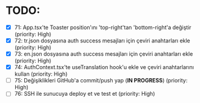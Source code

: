 # TODO:

- [x] 71: App.tsx'te Toaster position'ını 'top-right'tan 'bottom-right'a değiştir (priority: High)
- [x] 72: tr.json dosyasına auth success mesajları için çeviri anahtarları ekle (priority: High)
- [x] 73: en.json dosyasına auth success mesajları için çeviri anahtarları ekle (priority: High)
- [x] 74: AuthContext.tsx'te useTranslation hook'u ekle ve çeviri anahtarlarını kullan (priority: High)
- [ ] 75: Değişiklikleri GitHub'a commit/push yap (**IN PROGRESS**) (priority: High)
- [ ] 76: SSH ile sunucuya deploy et ve test et (priority: High)
